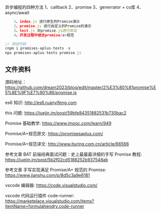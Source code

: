 异步编程的四种方法
1、callback
2、promise
3、generrator + co库
4、async/await


```js
    1、index.js 进行原生的Promise演示
    2、promise.js 进行自定义的Promise的演示
    3、test.js 对promise.js进行测试
    4、开发过程中结合promise/a+规范 
```


```js
// 测试代码
cnpm i promises-aplus-tests -s
npx promises-aplus-tests promise.js
```

## 文件资料
源码地址：
https://github.com/dream2023/blog/edit/master/2%E3%80%81promise%E5%8E%9F%E7%90%86/promise.js

es6 知识: http://es6.ruanyifeng.com

this 问题: https://juejin.im/post/59bfe84351882531b730bac2

Promise 基础教学: https://www.imooc.com/learn/949

Promise/A+规范原文: https://promisesaplus.com/

Promise/A+规范译文: http://www.ituring.com.cn/article/66566

参考文章 BAT 前端经典面试问题：史上最最最详细的手写 Promise 教程: https://juejin.im/post/5b2f02cd5188252b937548ab

参考文章 手写实现满足 Promise/A+ 规范的 Promise: https://www.jianshu.com/p/8d5c3a9e6181

vscode 编辑器: https://code.visualstudio.com/

vscode 代码运行插件 code-runner: https://marketplace.visualstudio.com/items?itemName=formulahendry.code-runner



